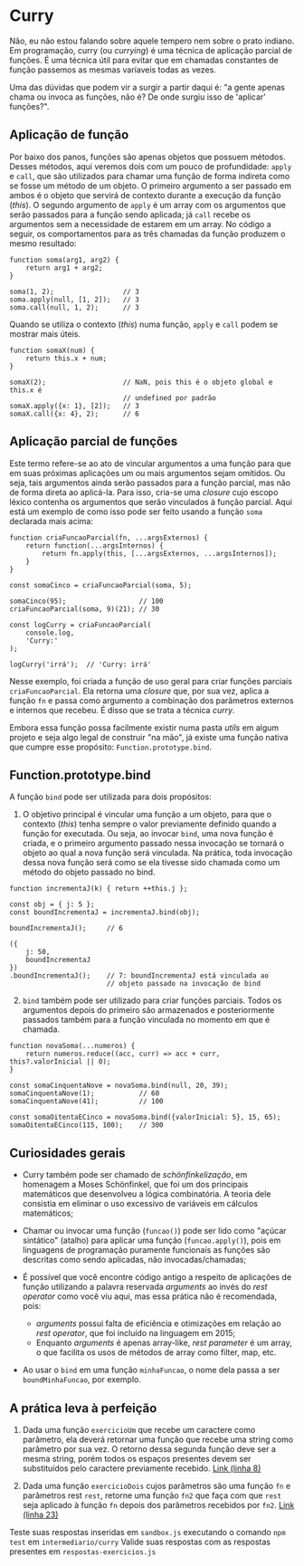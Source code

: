 # Curry

Não, eu não estou falando sobre aquele tempero nem sobre o prato indiano.
Em programação, curry (ou _currying_) é uma técnica de aplicação parcial de funções. É uma técnica útil para evitar que em chamadas constantes de função passemos as mesmas varíaveis todas as vezes.

Uma das dúvidas que podem vir a surgir a partir daqui é: "a gente apenas chama ou invoca as funções, não é? De onde surgiu isso de 'aplicar' funções?".

## Aplicação de função

Por baixo dos panos, funções são apenas objetos que possuem métodos. Desses métodos, aqui veremos dois com um pouco de profundidade: `apply` e `call`, que são utilizados para chamar uma função de forma indireta como se fosse um método de um objeto. O primeiro argumento a ser passado em ambos é o objeto que servirá de contexto durante a execução da função (_this_). O segundo argumento de `apply` é um array com os argumentos que serão passados para a função sendo aplicada; já `call` recebe os argumentos sem a necessidade de estarem em um array. No código a seguir, os comportamentos para as três chamadas da função produzem o mesmo resultado:

```
function soma(arg1, arg2) {
    return arg1 + arg2;
}

soma(1, 2);                 // 3
soma.apply(null, [1, 2]);   // 3
soma.call(null, 1, 2);      // 3
```

Quando se utiliza o contexto (_this_) numa função, `apply` e `call` podem se mostrar mais úteis.

```
function somaX(num) {
    return this.x + num;
}

somaX(2);                   // NaN, pois this é o objeto global e this.x é
                            // undefined por padrão
somaX.apply({x: 1}, [2]);   // 3
somaX.call({x: 4}, 2);      // 6
```

## Aplicação parcial de funções

Este termo refere-se ao ato de vincular argumentos a uma função para que em suas próximas aplicações um ou mais argumentos sejam omitidos. Ou seja, tais argumentos ainda serão passados para a função parcial, mas não de forma direta ao aplicá-la. Para isso, cria-se uma _closure_ cujo escopo léxico contenha os argumentos que serão vinculados à função parcial. Aqui está um exemplo de como isso pode ser feito usando a função `soma` declarada mais acima:

```
function criaFuncaoParcial(fn, ...argsExternos) {
    return function(...argsInternos) {
        return fn.apply(this, [...argsExternos, ...argsInternos]);
    }
}

const somaCinco = criaFuncaoParcial(soma, 5);

somaCinco(95);                  // 100
criaFuncaoParcial(soma, 9)(21); // 30

const logCurry = criaFuncaoParcial(
    console.log,
    'Curry:'
);

logCurry('irrá');  // 'Curry: irrá'
```

Nesse exemplo, foi criada a função de uso geral para criar funções parciais `criaFuncaoParcial`. Ela retorna uma _closure_ que, por sua vez, aplica a função `fn` e passa como argumento a combinação dos parâmetros externos e internos que recebeu. É disso que se trata a técnica _curry_.

Embora essa função possa facilmente existir numa pasta _utils_ em algum projeto e seja algo legal de construir "na mão", já existe uma função nativa que cumpre esse propósito: `Function.prototype.bind`.

## Function.prototype.bind

A função `bind` pode ser utilizada para dois propósitos:

1. O objetivo principal é vincular uma função a um objeto, para que o contexto (_this_) tenha sempre o valor previamente definido quando a função for executada. Ou seja, ao invocar `bind`, uma nova função é criada, e o primeiro argumento passado nessa invocação se tornará o objeto ao qual a nova função será vinculada. Na prática, toda invocação dessa nova função será como se ela tivesse sido chamada como um método do objeto passado no bind.

```
function incrementaJ(k) { return ++this.j };

const obj = { j: 5 };
const boundIncrementaJ = incrementaJ.bind(obj);

boundIncrementaJ();     // 6

({
    j: 50,
    boundIncrementaJ
})
.boundIncrementaJ();    // 7: boundIncrementaJ está vinculada ao
                        // objeto passado na invocação de bind
```

2. `bind` também pode ser utilizado para criar funções parciais. Todos os argumentos depois do primeiro são armazenados e posteriormente passados também para a função vinculada no momento em que é chamada.

```
function novaSoma(...numeros) {
    return numeros.reduce((acc, curr) => acc + curr, this?.valorInicial || 0); 
}

const somaCinquentaNove = novaSoma.bind(null, 20, 39);
somaCinquentaNove(1);           // 60
somaCinquentaNove(41);          // 100

const somaOitentaECinco = novaSoma.bind({valorInicial: 5}, 15, 65);
somaOitentaECinco(115, 100);    // 300
```


## Curiosidades gerais
- Curry também pode ser chamado de _schönfinkelização_, em homenagem a Moses Schönfinkel, que foi um dos principais matemáticos que desenvolveu a lógica combinatória. A teoria dele consistia em eliminar o uso excessivo de variáveis em cálculos matemáticos;

- Chamar ou invocar uma função (`funcao()`) pode ser lido como "açúcar sintático" (atalho) para aplicar uma função (`funcao.apply()`), pois em linguagens de programação puramente funcionais as funções são descritas como sendo aplicadas, não invocadas/chamadas;

- É possível que você encontre código antigo a respeito de aplicações de função utilizando a palavra reservada _arguments_ ao invés do _rest operator_ como você viu aqui, mas essa prática não é recomendada, pois:
    - _arguments_ possui falta de eficiência e otimizações em relação ao _rest operator_, que foi incluído na linguagem em 2015;
    - Enquanto _arguments_ é apenas array-like, _rest parameter_ é um array, o que facilita os usos de métodos de array como filter, map, etc.

- Ao usar o `bind` em uma função `minhaFuncao`, o nome dela passa a ser `boundMinhaFuncao`, por exemplo.


## A prática leva à perfeição

1. Dada uma função `exercicioUm` que recebe um caractere como parâmetro, ela deverá retornar uma função que recebe uma string como parâmetro por sua vez. O retorno dessa segunda função deve ser a mesma string, porém todos os espaços presentes devem ser substituídos pelo caractere previamente recebido. [Link (linha 8)](./sandbox.js)

2. Dada uma função `exercicioDois` cujos parâmetros são uma função `fn` e parâmetros rest `rest`, retorne uma função `fn2` que faça com que `rest` seja aplicado à função `fn` depois dos parâmetros recebidos por `fn2`. [Link (linha 23)](./sandbox.js)

Teste suas respostas inseridas em `sandbox.js` executando o comando `npm test` em `intermediario/curry`
Valide suas respostas com as respostas presentes em `respostas-exercicios.js`
